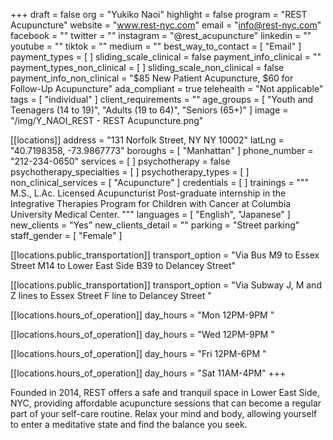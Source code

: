 +++
draft = false
org = "Yukiko Naoi"
highlight = false
program = "REST Acupuncture"
website = "www.rest-nyc.com"
email = "info@rest-nyc.com"
facebook = ""
twitter = ""
instagram = "@rest_acupuncture"
linkedin = ""
youtube = ""
tiktok = ""
medium = ""
best_way_to_contact = [ "Email" ]
payment_types = [ ]
sliding_scale_clinical = false
payment_info_clinical = ""
payment_types_non_clinical = [ ]
sliding_scale_non_clinical = false
payment_info_non_clinical = "$85 New Patient Acupuncture, $60 for Follow-Up Acupuncture"
ada_compliant = true
telehealth = "Not applicable"
tags = [ "individual" ]
client_requirements = ""
age_groups = [
  "Youth and Teenagers (14 to 19)",
  "Adults (19 to 64)",
  "Seniors (65+)"
]
image = "/img/Y_NAOI_REST - REST Acupuncture.png"

[[locations]]
address = "131 Norfolk Street, NY NY 10002"
latLng = "40.7198358, -73.9867773"
boroughs = [ "Manhattan" ]
phone_number = "212-234-0650"
services = [ ]
psychotherapy = false
psychotherapy_specialties = [ ]
psychotherapy_types = [ ]
non_clinical_services = [ "Acupuncture" ]
credentials = [ ]
trainings = """
M.S., L.Ac. Licensed Acupuncturist
Post-graduate internship in the Integrative Therapies Program for Children with Cancer at Columbia University Medical Center. """
languages = [ "English", "Japanese" ]
new_clients = "Yes"
new_clients_detail = ""
parking = "Street parking"
staff_gender = [ "Female" ]

  [[locations.public_transportation]]
  transport_option = "Via Bus M9 to Essex Street M14 to Lower East Side B39 to Delancey Street"

  [[locations.public_transportation]]
  transport_option = "Via Subway J, M and Z lines to Essex Street F line to Delancey Street "

  [[locations.hours_of_operation]]
  day_hours = "Mon 12PM-9PM "

  [[locations.hours_of_operation]]
  day_hours = "Wed 12PM-9PM "

  [[locations.hours_of_operation]]
  day_hours = "Fri 12PM-6PM "

  [[locations.hours_of_operation]]
  day_hours = "Sat 11AM-4PM"
+++

Founded in 2014, REST offers a safe and tranquil space in Lower East Side, NYC, providing affordable acupuncture sessions that can become a regular part of your self-care routine. Relax your mind and body, allowing yourself to enter a meditative state and find the balance you seek.
